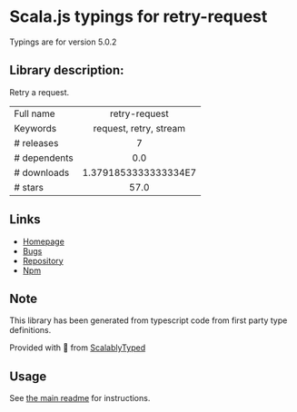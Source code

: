 
# Scala.js typings for retry-request

Typings are for version 5.0.2

## Library description:
Retry a request.

|                    |                 |
| ------------------ | :-------------: |
| Full name          | retry-request |
| Keywords           | request, retry, stream |
| # releases         | 7 |
| # dependents       | 0.0 |
| # downloads        | 1.3791853333333334E7 |
| # stars            | 57.0 |

## Links
- [Homepage](https://github.com/stephenplusplus/retry-request#readme)
- [Bugs](https://github.com/stephenplusplus/retry-request/issues)
- [Repository](https://github.com/stephenplusplus/retry-request)
- [Npm](https://www.npmjs.com/package/retry-request)
    


## Note
This library has been generated from typescript code from first party type definitions.

Provided with :purple_heart: from [ScalablyTyped](https://github.com/oyvindberg/ScalablyTyped)

## Usage
See [the main readme](../../readme.md) for instructions.


